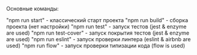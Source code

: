 
Основные команды:

"npm run start" - классический старт проекта
"npm run build" - сборка проекта (нет настройки)
"npm run test" - запуск тестов (jest & enzyme are used)
"npm run test-cover" - запуск покрытия тестов (jest & enzyme are used)
"npm run eslint" - запуск проверки линтера (eslint & airbnb are used)
"npm run flow" - запуск проверки типизации кода (flow is used)

